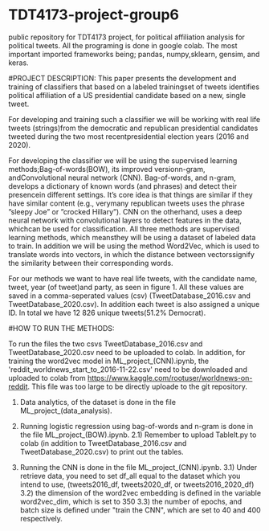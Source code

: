# TDT4173-project-group6
public repository for TDT4173 project, for political affiliation analysis for political tweets. All the programing is done in google colab. The most important imported frameworks being; pandas, numpy,sklearn, gensim, and keras.

#PROJECT DESCRIPTION:
This paper presents the development and training of classifiers that based on a labeled trainingset of tweets identifies political affiliation of a US presidential candidate based on a new,  single tweet.

For  developing  and  training  such  a  classifier  we  will  be  working  with  real  life  tweets  (strings)from the democratic and republican presidential candidates tweeted during the two most recentpresidential election years (2016 and 2020).

For  developing  the  classifier  we  will  be  using  the  supervised  learning  methods;Bag-of-words(BOW), its improved versionn-gram, andConvolutional neural network (CNN). Bag-of-words, and n-gram, develops a dictionary of known words (and phrases) and detect their presencein different settings.  It’s core idea is that things are similar if they have similar content (e.g., verymany republican tweets uses the phrase ”sleepy Joe” or ”crocked Hillary”).  CNN on the otherhand, uses a deep neural network with convolutional layers to detect features in the data, whichcan be used for classification.  All three methods are supervised learning methods, which meansthey  will  be  using  a  dataset  of  labeled  data  to  train.   In  addition  we  will  be  using  the  method Word2Vec, which is used to translate words into vectors, in which the distance between vectorssignify the similarity between their corresponding words.

For our methods we want to have real life tweets, with the candidate name, tweet, year (of tweet)and party, as seen in figure 1.  All these values are saved in a comma-seperated values (csv) (TweetDatabase_2016.csv and TweetDatabase_2020.csv).  In addition each tweet is also assigned a unique ID. In total we have 12 826 unique tweets(51.2% Democrat).

#HOW TO RUN THE METHODS:

To run the files the two csvs TweetDatabase_2016.csv and TweetDatabase_2020.csv need to be uploaded to colab. In addition, for training the word2vec model in ML_project_(CNN).ipynb, the 'reddit_worldnews_start_to_2016-11-22.csv' need to be downloaded and uploaded to colab from https://www.kaggle.com/rootuser/worldnews-on-reddit. This file was too large to be directly uploade to the git repository. 

1) Data analytics, of the dataset is done in the file ML_project_(data_analysis). 

2) Running logistic regression using bag-of-words and n-gram is done in the file ML_project_(BOW).ipynb.
    2.1) Remember to upload TableIt.py to colab (in addition to TweetDatabase_2016.csv and TweetDatabase_2020.csv) to print out the tables.

3) Running the CNN is done in the file ML_project_(CNN).ipynb. 
    3.1) Under retrieve data, you need to set df_all equal to the dataset which you intend to use, (tweets2016_df, tweets2020_df, or tweets2016_2020_df)
    3.2) the dimension of the word2vec embedding is defined in the variable word2vec_dim, which is set to 350
    3.3) the number of epochs, and batch size is defined under "train the CNN", which are set to 40 and 400 respectively. 
    
 
